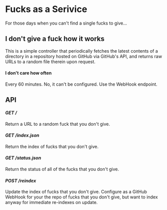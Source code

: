 Fucks as a Serivice
===================
For those days when you can't find a single fucks to give...

## I don't give a fuck how it works
This is a simple controller that periodically fetches the latest contents of a
directory in a repository hosted on GitHub via GitHub's API, and returns raw
URLs to a random file therein upon request.

#### I don't care how often
Every 60 minutes. No, it can't be configured. Use the WebHook endpoint.

## API
#### *GET /*
Return a URL to a random fuck that you don't give.

#### *GET /index.json*
Return the index of fucks that you don't give.

#### *GET /status.json*
Return the status of all of the fucks that you don't give.

#### *POST /reindex*
Update the index of fucks that you don't give. Configure as a GitHub WebHook
for your the repo of fucks that you don't give, but want to index anyway for
immediate re-indexes on update.
